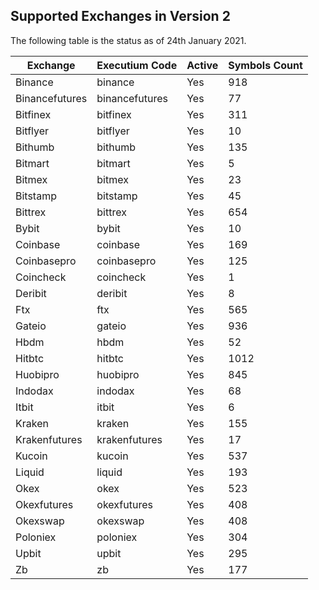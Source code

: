 ## Supported Exchanges in Version 2

The following table is the status as of 24th January 2021.

Exchange | Executium Code |Active | Symbols Count
------------ | ------------ | ------------ | ------------
Binance|binance|Yes|918
Binancefutures|binancefutures|Yes|77
Bitfinex|bitfinex|Yes|311
Bitflyer|bitflyer|Yes|10
Bithumb|bithumb|Yes|135
Bitmart|bitmart|Yes|5
Bitmex|bitmex|Yes|23
Bitstamp|bitstamp|Yes|45
Bittrex|bittrex|Yes|654
Bybit|bybit|Yes|10
Coinbase|coinbase|Yes|169
Coinbasepro|coinbasepro|Yes|125
Coincheck|coincheck|Yes|1
Deribit|deribit|Yes|8
Ftx|ftx|Yes|565
Gateio|gateio|Yes|936
Hbdm|hbdm|Yes|52
Hitbtc|hitbtc|Yes|1012
Huobipro|huobipro|Yes|845
Indodax|indodax|Yes|68
Itbit|itbit|Yes|6
Kraken|kraken|Yes|155
Krakenfutures|krakenfutures|Yes|17
Kucoin|kucoin|Yes|537
Liquid|liquid|Yes|193
Okex|okex|Yes|523
Okexfutures|okexfutures|Yes|408
Okexswap|okexswap|Yes|408
Poloniex|poloniex|Yes|304
Upbit|upbit|Yes|295
Zb|zb|Yes|177

